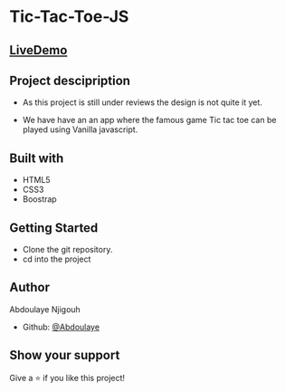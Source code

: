 # Tic-Tac-Toe-JS


## [LiveDemo](https://abdoulaye-thespy.github.io/Tic-Tac-Toe-JS/)

## Project descipription

- As this project is still under reviews the design is not quite it yet.

- We have have an an app where the famous game Tic tac toe can be played using Vanilla javascript.

## Built with

- HTML5
- CSS3
- Boostrap

## Getting Started

- Clone the git repository.
- cd into the project

## Author

Abdoulaye Njigouh

- Github: [@Abdoulaye](https://github.com/Abdoulaye-Thespy)


## Show your support

Give a ⭐️ if you like this project!